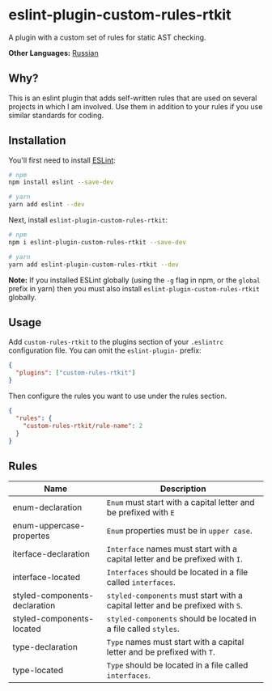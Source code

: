 # eslint-plugin-custom-rules-rtkit

A plugin with a custom set of rules for static AST checking.

**Other Languages:**
[Russian](https://github.com/ari-os310/eslint-plugin-custom-rules-rtkit/blob/HEAD/translations/README.mx.md)

## Why?

This is an eslint plugin that adds self-written rules that are used on several projects in which I am involved. Use them in addition to your rules if you use similar standards for coding.

## Installation

You'll first need to install [ESLint](https://eslint.org/docs/latest/user-guide/getting-started):

```sh
# npm
npm install eslint --save-dev

# yarn
yarn add eslint --dev
```

Next, install `eslint-plugin-custom-rules-rtkit`:

```sh
# npm
npm i eslint-plugin-custom-rules-rtkit --save-dev

# yarn
yarn add eslint-plugin-custom-rules-rtkit --dev
```

**Note:** If you installed ESLint globally (using the `-g` flag in npm, or the `global` prefix in yarn) then you must also install `eslint-plugin-custom-rules-rtkit` globally.

## Usage

Add `custom-rules-rtkit` to the plugins section of your `.eslintrc` configuration file. You can omit the `eslint-plugin-` prefix:

```json
{
  "plugins": ["custom-rules-rtkit"]
}
```

Then configure the rules you want to use under the rules section.

```json
{
  "rules": {
    "custom-rules-rtkit/rule-name": 2
  }
}
```
## Rules
| Name         | Description     
|--------------|-----------
| enum-declaration | `Enum` must start with a capital letter and be prefixed with `E`     
| enum-uppercase-propertes | `Enum` properties must be in `upper case`.  
| iterface-declaration | `Interface` names must start with a capital letter and be prefixed with `I`.  
| interface-located | `Interfaces` should be located in a file called `interfaces`.  
| styled-components-declaration      | `styled-components` must start with a capital letter and be prefixed with `S`.  
| styled-components-located      | `styled-components` should be located in a file called `styles`.  
| type-declaration      | `Type` names must start with a capital letter and be prefixed with `T`.  
| type-located      | `Type` should be located in a file called `interfaces`.   